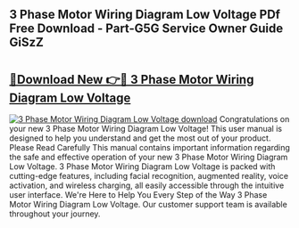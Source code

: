 ## 3 Phase Motor Wiring Diagram Low Voltage PDf Free Download - Part-G5G Service Owner Guide GiSzZ

# <h2><a href="http://dfo9c3.blite.top/?on=3+Phase+Motor+Wiring+Diagram+Low+Voltage">🔗Download New 👉🔴 3 Phase Motor Wiring Diagram Low Voltage</a></h2>

[![3 Phase Motor Wiring Diagram Low Voltage download](https://i.imgur.com/lujVjoI.png)](http://dfo9c3.blite.top/?on=3+Phase+Motor+Wiring+Diagram+Low+Voltage)
Congratulations on your new 3 Phase Motor Wiring Diagram Low Voltage! This user manual is designed to help you understand and get the most out of your product. Please Read Carefully This manual contains important information regarding the safe and effective operation of your new 3 Phase Motor Wiring Diagram Low Voltage. 3 Phase Motor Wiring Diagram Low Voltage is packed with cutting-edge features, including facial recognition, augmented reality, voice activation, and wireless charging, all easily accessible through the intuitive user interface. We're Here to Help You Every Step of the Way 3 Phase Motor Wiring Diagram Low Voltage. Our customer support team is available throughout your journey.
